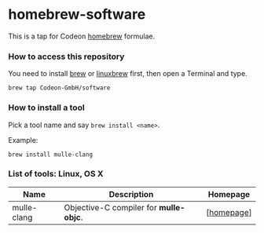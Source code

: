# homebrew-software

This is a tap for Codeon [homebrew](//brew.sh) formulae.


### How to access this repository

You need to install [brew](//brew.sh) or [linuxbrew](//linuxbrew.sh) first,
then open a Terminal and type.

~~~
brew tap Codeon-GmbH/software
~~~


### How to install a tool

Pick a tool name and say `brew install <name>`.

Example:

~~~
brew install mulle-clang
~~~


### List of tools: Linux, OS X

Name             | Description    | Homepage
-----------------|----------------|-------------
mulle-clang      | Objective-C compiler for **mulle-objc**.  | [[homepage](https://www.mulle-kybernetik.com/mulle-objc)]

